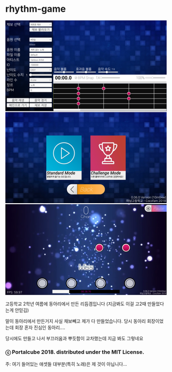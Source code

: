 # rhythm-game

![1.png](1.png)
![2.png](2.png)
![3.png](3.png)

고등학교 2학년 여름에 동아리에서 만든 리듬겜입니다 (지금봐도 이걸 고2때 만들었다는게 안믿김)

말이 동아리에서 만든거지 사실 채보빼고 제가 다 만들었습니다. 당시 동아리 회장이었는데 회장 혼자 진심인 동아리....

당시에도 만들고 나서 부끄러움과 뿌듯함이 교차했는데 지금 봐도 그렇네요

### ⓒ Portalcube 2018. distributed under the MIT License.

주: 여기 들어있는 애셋들 대부분(특히 노래)은 제 것이 아닙니다...
